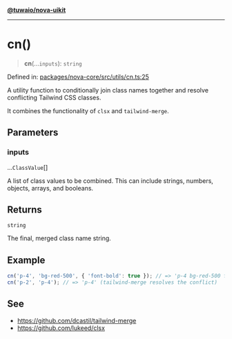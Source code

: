 [**@tuwaio/nova-uikit**](../../../README.md)

***

# cn()

> **cn**(...`inputs`): `string`

Defined in: [packages/nova-core/src/utils/cn.ts:25](https://github.com/TuwaIO/nova-uikit/blob/ded3074ef357f2ffaf35252f54b4c5cffd22b72b/packages/nova-core/src/utils/cn.ts#L25)

A utility function to conditionally join class names together and resolve
conflicting Tailwind CSS classes.

It combines the functionality of `clsx` and `tailwind-merge`.

## Parameters

### inputs

...`ClassValue`[]

A list of class values to be combined.
This can include strings, numbers, objects, arrays, and booleans.

## Returns

`string`

The final, merged class name string.

## Example

```ts
cn('p-4', 'bg-red-500', { 'font-bold': true }); // => 'p-4 bg-red-500 font-bold'
cn('p-2', 'p-4'); // => 'p-4' (tailwind-merge resolves the conflict)
```

## See

 - https://github.com/dcastil/tailwind-merge
 - https://github.com/lukeed/clsx
